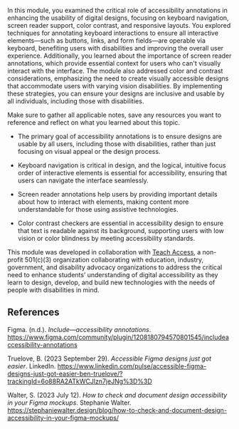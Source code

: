 In this module, you examined the critical role of accessibility annotations in enhancing the usability of digital designs, focusing on keyboard navigation, screen reader support, color contrast, and responsive layouts. You explored techniques for annotating keyboard interactions to ensure all interactive elements—such as buttons, links, and form fields—are operable via keyboard, benefiting users with disabilities and improving the overall user experience. Additionally, you learned about the importance of screen reader annotations, which provide essential context for users who can't visually interact with the interface. The module also addressed color and contrast considerations, emphasizing the need to create visually accessible designs that accommodate users with varying vision disabilities. By implementing these strategies, you can ensure your designs are inclusive and usable by all individuals, including those with disabilities.

Make sure to gather all applicable notes, save any resources you want to reference and reflect on what you learned about this topic.

- The primary goal of accessibility annotations is to ensure designs are usable by all users, including those with disabilities, rather than just focusing on visual appeal or the design process.

- Keyboard navigation is critical in design, and the logical, intuitive focus order of interactive elements is essential for accessibility, ensuring that users can navigate the interface seamlessly.

- Screen reader annotations help users by providing important details about how to interact with elements, making content more understandable for those using assistive technologies.

- Color contrast checkers are essential in accessibility design to ensure that text is readable against its background, supporting users with low vision or color blindness by meeting accessibility standards.

This module was developed in collaboration with [Teach Access](https://teachaccess.org/), a non-profit 501(c)(3) organization collaborating with education, industry, government, and disability advocacy organizations to address the critical need to enhance students’ understanding of digital accessibility as they learn to design, develop, and build new technologies with the needs of people with disabilities in mind.

## References

Figma. (n.d.). *Include—accessibility annotations*. https://www.figma.com/community/plugin/1208180794570801545/includeaccessibility-annotations

Truelove, B. (2023 September 29). *Accessible Figma designs just got easier*. LinkedIn. https://www.linkedin.com/pulse/accessible-figma-designs-just-got-easier-ben-truelove/?trackingId=6o88RA2ATkWCJlzn7jeJNg%3D%3D

Walter, S. (2023 July 12). *How to check and document design accessibility in your Figma mockups*. Stephanie Walter. https://stephaniewalter.design/blog/how-to-check-and-document-design-accessibility-in-your-figma-mockups/
